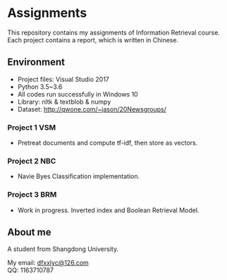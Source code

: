 # Assignments
 This repository contains my assignments of Information Retrieval course.
 Each project contains a report, which is written in Chinese.

## Environment
 -  Project files: Visual Studio 2017
 -  Python 3.5~3.6 
 -  All codes run successfully in Windows 10
 -  Library: nltk & textblob & numpy  
 -  Dataset: http://qwone.com/~jason/20Newsgroups/  

### Project 1 VSM
 - Pretreat documents and compute tf-idf, then store as vectors.  

### Project 2 NBC
 - Navie Byes Classification implementation.

### Project 3 BRM
 - Work in progress. Inverted index and Boolean Retrieval Model.

## About me
  A student from Shangdong University.  
  
  My email: dfxxlyc@126.com  
  QQ:       1163710787  
